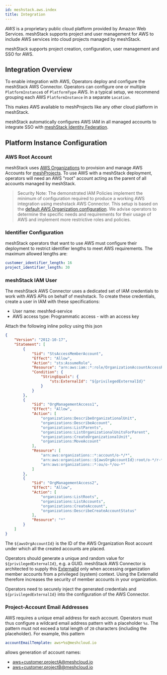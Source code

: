 ```yaml
---
id: meshstack.aws.index
title: Integration
---
```


*AWS* is a proprietary public cloud platform provided by Amazon Web Services. meshStack supports project and user management for AWS to include AWS services into cloud projects managed by meshStack.

meshStack supports project creation, configuration, user management and SSO for AWS.

## Integration Overview

To enable integration with AWS, Operators deploy and configure the meshStack AWS Connector. Operators can configure one or multiple `PlatformInstance`s of `PlatformType` AWS. In a typical setup, we recommend grouping each AWS `PlatformInstance` in a separate `Location`.

This makes AWS available to meshProjects like any other cloud platform in meshStack.

meshStack automatically configures AWS IAM in all managed accounts to integrate SSO with [meshStack Identity Federation](./meshstack.identity-federation.md).

## Platform Instance Configuration

### AWS Root Account

meshStack uses [AWS Organizations](https://aws.amazon.com/organizations/) to provision and manage AWS Accounts for [meshProjects](./meshcloud.project.md). To use AWS with a meshStack deployment, operators will need an AWS "root" account acting as the parent of all accounts managed by meshStack.

> Security Note: The demonstrated IAM Policies implement the minimum of configuration required to produce
> a working AWS integration using meshstack AWS Connector. This setup is based on the [default AWS Organization configuration](https://docs.aws.amazon.com/organizations/latest/userguide/orgs_manage_accounts_access.html).
> We advise operators to determine the specific needs and requirements for their usage of AWS and implement more restrictive
> roles and policies.

### Identifier Configuration

meshStack operators that want to use AWS must configure their deployment to restrict identifier lengths to meet AWS requirements. The maximum allowed lengths are:

```yaml
customer_identifier_length: 16
project_identifier_length: 30
```

### meshStack IAM User

The meshStack AWS Connector uses a dedicated set of IAM credentials to work with AWS APIs on behalf of meshstack. To create these credentials, create a user in IAM with these specifications:

- User name: meshfed-service
- AWS access type: Programmatic access - with an access key

Attach the following inline policy using this json

```json
{
    "Version": "2012-10-17",
    "Statement": [
        {
            "Sid": "StsAccessMemberAccount",
            "Effect": "Allow",
            "Action": "sts:AssumeRole",
            "Resource": "arn:aws:iam::*:role/OrganizationAccountAccessRole",
            "Condition": {
                "StringEquals": {
                    "sts:ExternalId": "${privilegedExternalId}"
                }
            }
        },
        {
            "Sid": "OrgManagementAccess1",
            "Effect": "Allow",
            "Action": [
                "organizations:DescribeOrganizationalUnit",
                "organizations:DescribeAccount",
                "organizations:ListParents",
                "organizations:ListOrganizationalUnitsForParent",
                "organizations:CreateOrganizationalUnit",
                "organizations:MoveAccount"
            ],
            "Resource": [
                "arn:aws:organizations::*:account/o-*/*",
                "arn:aws:organizations::${awsOrgAccountId}:root/o-*/r-*",
                "arn:aws:organizations::*:ou/o-*/ou-*"
            ]
        },
        {
            "Sid": "OrgManagementAccess2",
            "Effect": "Allow",
            "Action": [
                "organizations:ListRoots",
                "organizations:ListAccounts",
                "organizations:CreateAccount",
                "organizations:DescribeCreateAccountStatus"
            ],
            "Resource": "*"
        }
    ]
}
```

The `${awsOrgAccountId}` is the ID of the AWS Organization Root account under which all the created accounts are placed.

Operators should generate a unique and random value for `${privilegedExternalId}`, e.g. a GUID. meshStack AWS Connector is architected
to supply this [ExternalId](https://docs.aws.amazon.com/IAM/latest/UserGuide/id_roles_create_for-user_externalid.html) only
when accessing organization member accounts from a privileged (system) context. Using the ExternalId therefore increases
the security of member accounts in your organization.

Operators need to securely inject the generated credentials and `${privilegedExternalId}` into the configuration of the AWS Connector.

### Project-Account Email Addresses

AWS requires a unique email address for each account. Operators must thus configure a wildcard email address pattern with a placeholder `%s`. The pattern must not exceed a total length of `20` characters (including the placeholder). For example, this pattern

```yaml
accountEmailTemplate: aws+%s@meshcloud.io
```

allows generation of account names:

- aws+customer.projectA@meshcloud.io
- aws+customer.projectB@meshcloud.io
